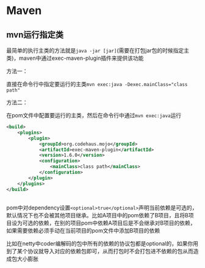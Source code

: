 # Maven

## mvn运行指定类

最简单的执行主类的方法就是`java -jar [jar]`(需要在打包jar包的时候指定主类)，maven中通过exec-maven-plugin插件来提供该功能

方法一：

直接在命令行中指定要运行的主类`mvn exec:java -Dexec.mainClass="class path"`

方法二：

在pom文件中配置要运行的主类，然后在命令行中通过`mvn exec:java`运行

```xml
<build>
    <plugins>
        <plugin>
            <groupId>org.codehaus.mojo</groupId>
            <artifactId>exec-maven-plugin</artifactId>
            <version>1.6.0</version>
            <configuration>
                <mainClass>class path</mainClass>
            </configuration>
        </plugin>
    </plugins>
</build>
```

## <optional>

pom中对dependency设置`<optional>true</optional>`声明当前依赖是可选的，默认情况下也不会被其他项目继承。比如A项目中的pom依赖了B项目，且将B项目设为可选的依赖，在别的项目pom中依赖A项目后是不会继承对B项目的依赖，如果需要依赖必须手动在当前项目的pom文件中添加B项目的依赖

比如在netty中coder编解码的包中所有的依赖的协议包都是optional的，如果你用到了某个协议就导入对应的依赖包即可，从而打包时不会打包进不依赖的包从而造成包大小膨胀

## 
